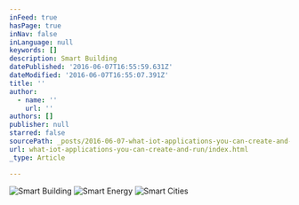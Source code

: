 ```yaml
---
inFeed: true
hasPage: true
inNav: false
inLanguage: null
keywords: []
description: Smart Building
datePublished: '2016-06-07T16:55:59.631Z'
dateModified: '2016-06-07T16:55:07.391Z'
title: ''
author:
  - name: ''
    url: ''
authors: []
publisher: null
starred: false
sourcePath: _posts/2016-06-07-what-iot-applications-you-can-create-and-run.md
url: what-iot-applications-you-can-create-and-run/index.html
_type: Article

---
```

![Smart Building](https://the-grid-user-content.s3-us-west-2.amazonaws.com/1623a5ce-a464-44ef-9513-518de9a6ff55.png)
![Smart Energy](https://the-grid-user-content.s3-us-west-2.amazonaws.com/2c9bafcb-24bd-4e9e-9e66-e132bda74d5e.png)
![Smart Cities](https://the-grid-user-content.s3-us-west-2.amazonaws.com/3e503ebe-249d-40eb-bd22-518f92feb362.png)